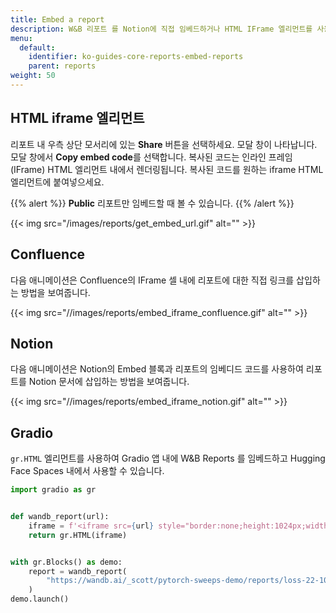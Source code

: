 ```yaml
---
title: Embed a report
description: W&B 리포트 를 Notion에 직접 임베드하거나 HTML IFrame 엘리먼트를 사용할 수 있습니다.
menu:
  default:
    identifier: ko-guides-core-reports-embed-reports
    parent: reports
weight: 50
---
```


## HTML iframe 엘리먼트

리포트 내 우측 상단 모서리에 있는 **Share** 버튼을 선택하세요. 모달 창이 나타납니다. 모달 창에서 **Copy embed code**를 선택합니다. 복사된 코드는 인라인 프레임(IFrame) HTML 엘리먼트 내에서 렌더링됩니다. 복사된 코드를 원하는 iframe HTML 엘리먼트에 붙여넣으세요.

{{% alert %}}
**Public** 리포트만 임베드할 때 볼 수 있습니다.
{{% /alert %}}

{{< img src="/images/reports/get_embed_url.gif" alt="" >}}

## Confluence

다음 애니메이션은 Confluence의 IFrame 셀 내에 리포트에 대한 직접 링크를 삽입하는 방법을 보여줍니다.

{{< img src="//images/reports/embed_iframe_confluence.gif" alt="" >}}

## Notion

다음 애니메이션은 Notion의 Embed 블록과 리포트의 임베디드 코드를 사용하여 리포트를 Notion 문서에 삽입하는 방법을 보여줍니다.

{{< img src="//images/reports/embed_iframe_notion.gif" alt="" >}}

## Gradio

`gr.HTML` 엘리먼트를 사용하여 Gradio 앱 내에 W&B Reports 를 임베드하고 Hugging Face Spaces 내에서 사용할 수 있습니다.

```python
import gradio as gr


def wandb_report(url):
    iframe = f'<iframe src={url} style="border:none;height:1024px;width:100%">'
    return gr.HTML(iframe)


with gr.Blocks() as demo:
    report = wandb_report(
        "https://wandb.ai/_scott/pytorch-sweeps-demo/reports/loss-22-10-07-16-00-17---VmlldzoyNzU2NzAx"
    )
demo.launch()
```

##
